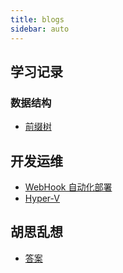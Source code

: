 ```yaml
---
title: blogs
sidebar: auto 
---
```


## 学习记录  
### 数据结构  
- [前缀树](./学习记录/前缀树.md)

## 开发运维  
- [WebHook 自动化部署](./开发运维/WebHook自动化部署.md)  
- [Hyper-V](./开发运维/hyper-v/README.md)  

## 胡思乱想  
- [答案](胡思乱想/答案.md)

